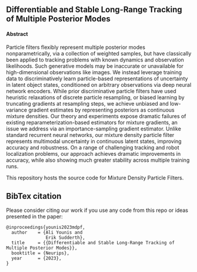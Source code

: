 ## Differentiable and Stable Long-Range Tracking of Multiple Posterior Modes

#### Abstract

Particle filters flexibly represent multiple posterior modes nonparametrically, via a collection of weighted samples, but have classically been applied to tracking problems with known dynamics and observation likelihoods. Such generative models may be inaccurate or unavailable for high-dimensional observations like images. We instead leverage training data to discriminatively learn particle-based representations of uncertainty in latent object states, conditioned on arbitrary observations via deep neural network encoders. While prior discriminative particle filters have used heuristic relaxations of discrete particle resampling, or biased learning by truncating gradients at resampling steps, we achieve unbiased and low-variance gradient estimates by representing posteriors as continuous mixture densities. Our theory and experiments expose dramatic failures of existing reparameterization-based estimators for mixture gradients, an issue we address via an importance-sampling gradient estimator. Unlike standard recurrent neural networks, our mixture density particle filter represents multimodal uncertainty in continuous latent states, improving accuracy and robustness. On a range of challenging tracking and robot localization problems, our approach achieves dramatic improvements in accuracy, while also showing much greater stability across multiple training runs.

This repository hosts the source code for Mixture Density Particle Filters. 


## BibTex citation

Please consider citing our work if you use any code from this repo or ideas presented in the paper:
```
@inproceedings{younis2023mdpf,
  author    = {Ali Younis and
               Erik Sudderth},
  title     = {{Differentiable and Stable Long-Range Tracking of Multiple Posterior Modes}},
  booktitle = {Neurips},
  year      = {2023},
}
```

